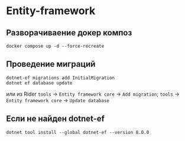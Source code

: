 # Entity-framework

## Разворачиваение докер композ
```
docker compose up -d --force-recreate
```

## Проведение миграций
```
dotnet-ef migrations add InitialMigration
dotnet ef database update
```

или из Rider `tools` -> `Entity framework core` -> `Add migration`; `tools` -> `Entity framework core` -> `Update database`

## Если не найден dotnet-ef
```
dotnet tool install --global dotnet-ef --version 8.0.0
```

